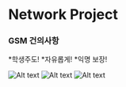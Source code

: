 # Network Project

### GSM 건의사항
*학생주도!
*자유롭게!
*익명 보장!



![Alt text](https://img.shields.io/badge/node-v10.15.3-blue.svg) ![Alt text](https://img.shields.io/badge/npm-v6.4.1-red.svg)
![Alt text](https://img.shields.io/badge/mongo-v4.0.10-purple.svg)
